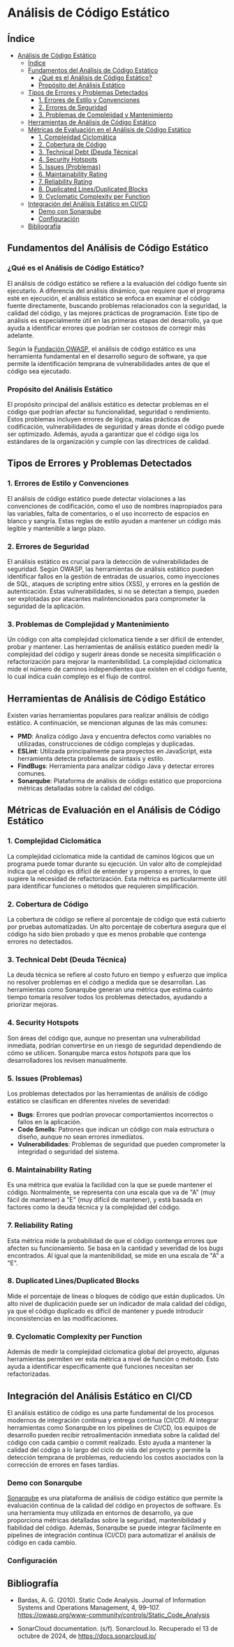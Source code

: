 # Análisis de Código Estático

## Índice

- [Análisis de Código Estático](#análisis-de-código-estático)
  - [Índice](#índice)
  - [Fundamentos del Análisis de Código Estático](#fundamentos-del-análisis-de-código-estático)
    - [¿Qué es el Análisis de Código Estático?](#qué-es-el-análisis-de-código-estático)
    - [Propósito del Análisis Estático](#propósito-del-análisis-estático)
  - [Tipos de Errores y Problemas Detectados](#tipos-de-errores-y-problemas-detectados)
    - [1. Errores de Estilo y Convenciones](#1-errores-de-estilo-y-convenciones)
    - [2. Errores de Seguridad](#2-errores-de-seguridad)
    - [3. Problemas de Complejidad y Mantenimiento](#3-problemas-de-complejidad-y-mantenimiento)
  - [Herramientas de Análisis de Código Estático](#herramientas-de-análisis-de-código-estático)
  - [Métricas de Evaluación en el Análisis de Código Estático](#métricas-de-evaluación-en-el-análisis-de-código-estático)
    - [1. Complejidad Ciclomática](#1-complejidad-ciclomática)
    - [2. Cobertura de Código](#2-cobertura-de-código)
    - [3. Technical Debt (Deuda Técnica)](#3-technical-debt-deuda-técnica)
    - [4. Security Hotspots](#4-security-hotspots)
    - [5. Issues (Problemas)](#5-issues-problemas)
    - [6. Maintainability Rating](#6-maintainability-rating)
    - [7. Reliability Rating](#7-reliability-rating)
    - [8. Duplicated Lines/Duplicated Blocks](#8-duplicated-linesduplicated-blocks)
    - [9. Cyclomatic Complexity per Function](#9-cyclomatic-complexity-per-function)
  - [Integración del Análisis Estático en CI/CD](#integración-del-análisis-estático-en-cicd)
    - [Demo con Sonarqube](#demo-con-sonarqube)
    - [Configuración](#configuración)
  - [Bibliografía](#bibliografía)

## Fundamentos del Análisis de Código Estático

### ¿Qué es el Análisis de Código Estático?

El análisis de código estático se refiere a la evaluación del código fuente sin ejecutarlo. A diferencia del análisis dinámico, que requiere que el programa esté en ejecución, el análisis estático se enfoca en examinar el código fuente directamente, buscando problemas relacionados con la seguridad, la calidad del código, y las mejores prácticas de programación. Este tipo de análisis es especialmente útil en las primeras etapas del desarrollo, ya que ayuda a identificar errores que podrían ser costosos de corregir más adelante.

Según la [Fundación OWASP](https://owasp.org/www-community/controls/Static_Code_Analysis), el análisis de código estático es una herramienta fundamental en el desarrollo seguro de software, ya que permite la identificación temprana de vulnerabilidades antes de que el código sea ejecutado.

### Propósito del Análisis Estático

El propósito principal del análisis estático es detectar problemas en el código que podrían afectar su funcionalidad, seguridad o rendimiento. Estos problemas incluyen errores de lógica, malas prácticas de codificación, vulnerabilidades de seguridad y áreas donde el código puede ser optimizado. Además, ayuda a garantizar que el código siga los estándares de la organización y cumple con las directrices de calidad.

## Tipos de Errores y Problemas Detectados

### 1. Errores de Estilo y Convenciones

El análisis de código estático puede detectar violaciones a las convenciones de codificación, como el uso de nombres inapropiados para las variables, falta de comentarios, o el uso incorrecto de espacios en blanco y sangría. Estas reglas de estilo ayudan a mantener un código más legible y mantenible a largo plazo.

### 2. Errores de Seguridad

El análisis estático es crucial para la detección de vulnerabilidades de seguridad. Según OWASP, las herramientas de análisis estático pueden identificar fallos en la gestión de entradas de usuarios, como inyecciones de SQL, ataques de scripting entre sitios (XSS), y errores en la gestión de autenticación. Estas vulnerabilidades, si no se detectan a tiempo, pueden ser explotadas por atacantes malintencionados para comprometer la seguridad de la aplicación.

### 3. Problemas de Complejidad y Mantenimiento

Un código con alta complejidad ciclomatica tiende a ser difícil de entender, probar y mantener. Las herramientas de análisis estático pueden medir la complejidad del código y sugerir áreas donde se necesita simplificación o refactorización para mejorar la mantenibilidad. La complejidad ciclomatica mide el número de caminos independientes que existen en el código fuente, lo cual indica cuán complejo es el flujo de control.

## Herramientas de Análisis de Código Estático

Existen varias herramientas populares para realizar análisis de código estático. A continuación, se mencionan algunas de las más comunes:

- **PMD**: Analiza código Java y encuentra defectos como variables no utilizadas, construcciones de código complejas y duplicadas.
- **ESLint**: Utilizada principalmente para proyectos en JavaScript, esta herramienta detecta problemas de sintaxis y estilo.
- **FindBugs**: Herramienta para analizar código Java y detectar errores comunes.
- **Sonarqube**: Plataforma de análisis de código estático que proporciona métricas detalladas sobre la calidad del código.

## Métricas de Evaluación en el Análisis de Código Estático

### 1. Complejidad Ciclomática

La complejidad ciclomatica mide la cantidad de caminos lógicos que un programa puede tomar durante su ejecución. Un valor alto de complejidad indica que el código es difícil de entender y propenso a errores, lo que sugiere la necesidad de refactorización. Esta métrica es particularmente útil para identificar funciones o métodos que requieren simplificación.

### 2. Cobertura de Código

La cobertura de código se refiere al porcentaje de código que está cubierto por pruebas automatizadas. Un alto porcentaje de cobertura asegura que el código ha sido bien probado y que es menos probable que contenga errores no detectados.

### 3. Technical Debt (Deuda Técnica)

La deuda técnica se refiere al costo futuro en tiempo y esfuerzo que implica no resolver problemas en el código a medida que se desarrollan. Las herramientas como Sonarqube generan una métrica que estima cuánto tiempo tomaría resolver todos los problemas detectados, ayudando a priorizar mejoras.

### 4. Security Hotspots

Son áreas del código que, aunque no presentan una vulnerabilidad inmediata, podrían convertirse en un riesgo de seguridad dependiendo de cómo se utilicen. Sonarqube marca estos _hotspots_ para que los desarrolladores los revisen manualmente.

### 5. Issues (Problemas)

Los problemas detectados por las herramientas de análisis de código estático se clasifican en diferentes niveles de severidad:

- **Bugs**: Errores que podrían provocar comportamientos incorrectos o fallos en la aplicación.
- **Code Smells**: Patrones que indican un código con mala estructura o diseño, aunque no sean errores inmediatos.
- **Vulnerabilidades**: Problemas de seguridad que pueden comprometer la integridad o seguridad del sistema.

### 6. Maintainability Rating

Es una métrica que evalúa la facilidad con la que se puede mantener el código. Normalmente, se representa con una escala que va de "A" (muy fácil de mantener) a "E" (muy difícil de mantener), y está basada en factores como la deuda técnica y la complejidad del código.

### 7. Reliability Rating

Esta métrica mide la probabilidad de que el código contenga errores que afecten su funcionamiento. Se basa en la cantidad y severidad de los _bugs_ encontrados. Al igual que la mantenibilidad, se mide en una escala de "A" a "E".

### 8. Duplicated Lines/Duplicated Blocks

Mide el porcentaje de líneas o bloques de código que están duplicados. Un alto nivel de duplicación puede ser un indicador de mala calidad del código, ya que el código duplicado es difícil de mantener y puede introducir inconsistencias en las modificaciones.

### 9. Cyclomatic Complexity per Function

Además de medir la complejidad ciclomatica global del proyecto, algunas herramientas permiten ver esta métrica a nivel de función o método. Esto ayuda a identificar específicamente qué funciones necesitan ser refactorizadas.

## Integración del Análisis Estático en CI/CD

El análisis estático de código es una parte fundamental de los procesos modernos de integración continua y entrega continua (CI/CD). Al integrar herramientas como Sonarqube en los pipelines de CI/CD, los equipos de desarrollo pueden recibir retroalimentación inmediata sobre la calidad del código con cada cambio o commit realizado. Esto ayuda a mantener la calidad del código a lo largo del ciclo de vida del proyecto y permite la detección temprana de problemas, reduciendo los costos asociados con la corrección de errores en fases tardías.

### Demo con Sonarqube

[Sonarqube](https://www.sonarqube.org/) es una plataforma de análisis de código estático que permite la evaluación continua de la calidad del código en proyectos de software. Es una herramienta muy utilizada en entornos de desarrollo, ya que proporciona métricas detalladas sobre la seguridad, mantenibilidad y fiabilidad del código. Además, Sonarqube se puede integrar fácilmente en pipelines de integración continua (CI/CD) para automatizar el análisis de código en cada cambio.

### Configuración

## Bibliografía

- Bardas, A. G. (2010). Static Code Analysis. Journal of Information Systems and Operations Management, 4, 99–107. https://owasp.org/www-community/controls/Static_Code_Analysis

- SonarCloud documentation. (s/f). Sonarcloud.Io. Recuperado el 13 de octubre de 2024, de https://docs.sonarcloud.io/
